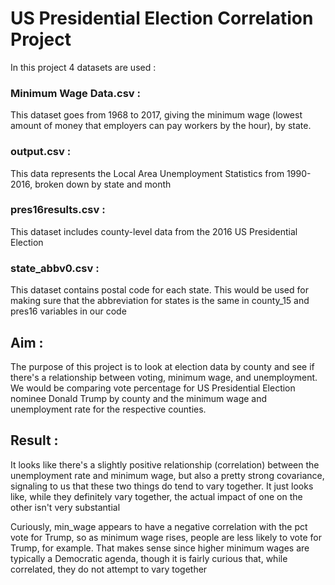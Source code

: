 # US Presidential Election Correlation Project

In this project 4 datasets are used :

### Minimum Wage Data.csv :
This dataset goes from 1968 to 2017, giving the minimum wage (lowest amount of money that employers can pay workers by the hour), by state.

### output.csv :
This data represents the Local Area Unemployment Statistics from 1990-2016, broken down by state and month

### pres16results.csv :
This dataset includes county-level data from the 2016 US Presidential Election

### state_abbv0.csv :
This dataset contains postal code for each state. This would be used for making sure that the abbreviation for states is the same in county_15 and pres16 variables in our code

## Aim :

The purpose of this project is to look at election data by county and see if there's a relationship between voting, minimum wage, and unemployment. We would be comparing vote percentage for US Presidential Election nominee Donald Trump by county and the minimum wage and unemployment rate for the respective counties.

## Result :

It looks like there's a slightly positive relationship (correlation) between the unemployment rate and minimum wage, but also a pretty strong covariance, signaling to us that these two things do tend to vary together. It just looks like, while they definitely vary together, the actual impact of one on the other isn't very substantial

Curiously, min_wage appears to have a negative correlation with the pct vote for Trump, so as minimum wage rises, people are less likely to vote for Trump, for example. That makes sense since higher minimum wages are typically a Democratic agenda, though it is fairly curious that, while correlated, they do not attempt to vary together
